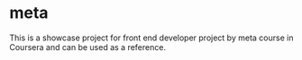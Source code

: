 # meta
This is a showcase project for front end developer project by meta course in Coursera and can be used as a reference.
